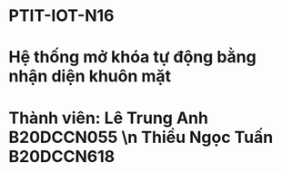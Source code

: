 # PTIT-IOT-N16
# Hệ thống mở khóa tự động bằng nhận diện khuôn mặt
# Thành viên: Lê Trung Anh B20DCCN055 \n Thiều Ngọc Tuấn B20DCCN618
